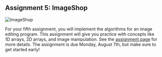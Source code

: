Assignment 5: ImageShop
-
![ImageShop]({{pathToRoot}}images/assignments/imageshop-small.png)

For your fifth assignment, you will implement the algorithms for an image editing program.  This assignment will give you practice with concepts like 1D arrays, 2D arrays, and image manipulation.  See the [assignment page]({{pathToRoot}}assignments/imageshop.html) for more details. The assignment is due Monday, August 7th, but make sure to get started early!